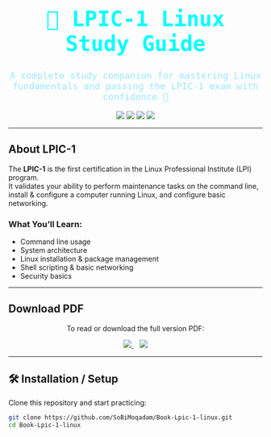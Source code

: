 <div align="center">

<h1 style="font-family:monospace; color:#00FFFF; font-size:42px;">
🐧 LPIC-1 Linux Study Guide
</h1>

<p style="font-family:monospace; font-size:18px; color:#9be7ff;">
A complete study companion for mastering Linux fundamentals and passing the LPIC-1 exam with confidence 🚀
</p>

<!-- Badge Row -->
<p>
  <img src="https://img.shields.io/github/stars/SoBiMoqadam/Book-Lpic-1-linux?style=for-the-badge&logo=github&color=00FFFF" />
  <img src="https://img.shields.io/github/forks/SoBiMoqadam/Book-Lpic-1-linux?style=for-the-badge&logo=git&color=blueviolet" />
  <img src="https://img.shields.io/github/issues/SoBiMoqadam/Book-Lpic-1-linux?style=for-the-badge&color=ff0055" />
  <img src="https://img.shields.io/badge/license-MIT-green?style=for-the-badge&logo=open-source-initiative" />
</p>

</div>

---

## About LPIC-1
The **LPIC-1** is the first certification in the Linux Professional Institute (LPI) program.  
It validates your ability to perform maintenance tasks on the command line, install & configure a computer running Linux, and configure basic networking.

### What You’ll Learn:
- Command line usage  
- System architecture  
- Linux installation & package management  
- Shell scripting & basic networking  
- Security basics  

---

## Download PDF

<div align="center">

To read or download the full version PDF:  

<a href="https://github.com/SoBiMoqadam/Book-Lpic-1-linux/blob/main/LPIC-1-Linux.pdf">
  <img src="https://img.shields.io/badge/📖%20View%20on%20GitHub-00FFFF?style=for-the-badge&logo=github&logoColor=white" />
</a>
&nbsp;&nbsp;
<a href="https://github.com/SoBiMoqadam/Book-Lpic-1-linux/raw/main/LPIC-1-Linux.pdf">
  <img src="https://img.shields.io/badge/⬇️%20Direct%20Download-ff0055?style=for-the-badge&logo=adobeacrobatreader&logoColor=white" />
</a>

</div>

---

## 🛠 Installation / Setup
Clone this repository and start practicing:

```bash
git clone https://github.com/SoBiMoqadam/Book-Lpic-1-linux.git
cd Book-Lpic-1-linux
